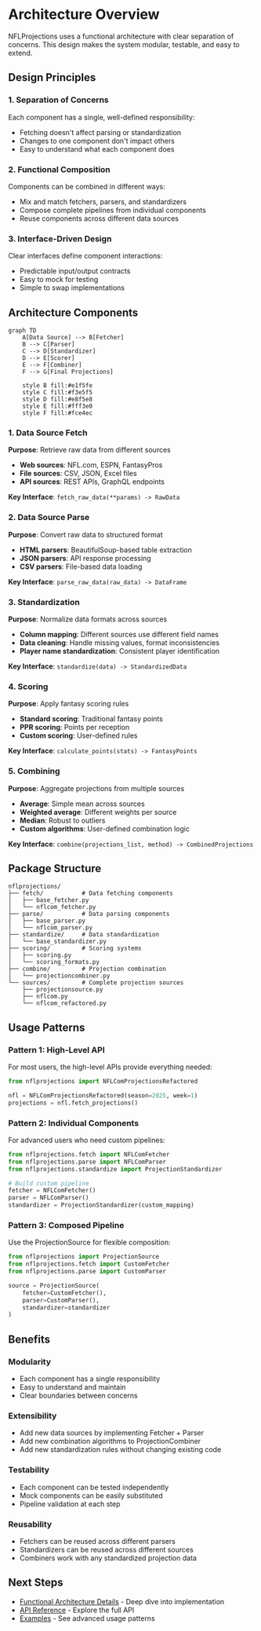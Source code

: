 # Architecture Overview

NFLProjections uses a functional architecture with clear separation of concerns. This design makes the system modular, testable, and easy to extend.

## Design Principles

### 1. Separation of Concerns
Each component has a single, well-defined responsibility:
- Fetching doesn't affect parsing or standardization
- Changes to one component don't impact others
- Easy to understand what each component does

### 2. Functional Composition
Components can be combined in different ways:
- Mix and match fetchers, parsers, and standardizers
- Compose complete pipelines from individual components
- Reuse components across different data sources

### 3. Interface-Driven Design
Clear interfaces define component interactions:
- Predictable input/output contracts
- Easy to mock for testing
- Simple to swap implementations

## Architecture Components

```mermaid
graph TD
    A[Data Source] --> B[Fetcher]
    B --> C[Parser] 
    C --> D[Standardizer]
    D --> E[Scorer]
    E --> F[Combiner]
    F --> G[Final Projections]
    
    style B fill:#e1f5fe
    style C fill:#f3e5f5
    style D fill:#e8f5e8
    style E fill:#fff3e0
    style F fill:#fce4ec
```

### 1. Data Source Fetch
**Purpose**: Retrieve raw data from different sources

- **Web sources**: NFL.com, ESPN, FantasyPros
- **File sources**: CSV, JSON, Excel files
- **API sources**: REST APIs, GraphQL endpoints

**Key Interface**: `fetch_raw_data(**params) -> RawData`

### 2. Data Source Parse
**Purpose**: Convert raw data to structured format

- **HTML parsers**: BeautifulSoup-based table extraction
- **JSON parsers**: API response processing
- **CSV parsers**: File-based data loading

**Key Interface**: `parse_raw_data(raw_data) -> DataFrame`

### 3. Standardization
**Purpose**: Normalize data formats across sources

- **Column mapping**: Different sources use different field names
- **Data cleaning**: Handle missing values, format inconsistencies
- **Player name standardization**: Consistent player identification

**Key Interface**: `standardize(data) -> StandardizedData`

### 4. Scoring
**Purpose**: Apply fantasy scoring rules

- **Standard scoring**: Traditional fantasy points
- **PPR scoring**: Points per reception
- **Custom scoring**: User-defined rules

**Key Interface**: `calculate_points(stats) -> FantasyPoints`

### 5. Combining
**Purpose**: Aggregate projections from multiple sources

- **Average**: Simple mean across sources
- **Weighted average**: Different weights per source
- **Median**: Robust to outliers
- **Custom algorithms**: User-defined combination logic

**Key Interface**: `combine(projections_list, method) -> CombinedProjections`

## Package Structure

```
nflprojections/
├── fetch/           # Data fetching components
│   ├── base_fetcher.py
│   └── nflcom_fetcher.py
├── parse/           # Data parsing components
│   ├── base_parser.py
│   └── nflcom_parser.py
├── standardize/     # Data standardization
│   └── base_standardizer.py
├── scoring/         # Scoring systems
│   ├── scoring.py
│   └── scoring_formats.py
├── combine/         # Projection combination
│   └── projectioncombiner.py
└── sources/         # Complete projection sources
    ├── projectionsource.py
    ├── nflcom.py
    └── nflcom_refactored.py
```

## Usage Patterns

### Pattern 1: High-Level API
For most users, the high-level APIs provide everything needed:

```python
from nflprojections import NFLComProjectionsRefactored

nfl = NFLComProjectionsRefactored(season=2025, week=1)
projections = nfl.fetch_projections()
```

### Pattern 2: Individual Components
For advanced users who need custom pipelines:

```python
from nflprojections.fetch import NFLComFetcher
from nflprojections.parse import NFLComParser
from nflprojections.standardize import ProjectionStandardizer

# Build custom pipeline
fetcher = NFLComFetcher()
parser = NFLComParser()
standardizer = ProjectionStandardizer(custom_mapping)
```

### Pattern 3: Composed Pipeline
Use the ProjectionSource for flexible composition:

```python
from nflprojections import ProjectionSource
from nflprojections.fetch import CustomFetcher
from nflprojections.parse import CustomParser

source = ProjectionSource(
    fetcher=CustomFetcher(),
    parser=CustomParser(),
    standardizer=standardizer
)
```

## Benefits

### Modularity
- Each component has a single responsibility
- Easy to understand and maintain
- Clear boundaries between concerns

### Extensibility
- Add new data sources by implementing Fetcher + Parser
- Add new combination algorithms to ProjectionCombiner
- Add new standardization rules without changing existing code

### Testability
- Each component can be tested independently
- Mock components can be easily substituted
- Pipeline validation at each step

### Reusability
- Fetchers can be reused across different parsers
- Standardizers can be reused across different sources
- Combiners work with any standardized projection data

## Next Steps

- [Functional Architecture Details](functional.md) - Deep dive into implementation
- [API Reference](../api/sources.md) - Explore the full API
- [Examples](../examples/advanced.md) - See advanced usage patterns